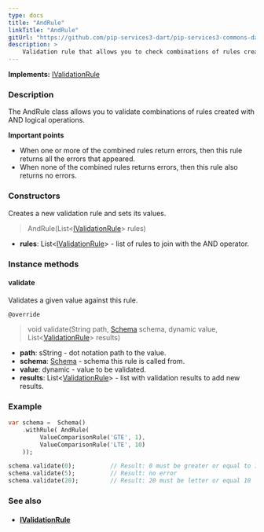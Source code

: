 ```yaml
---
type: docs
title: "AndRule"
linkTitle: "AndRule"
gitUrl: "https://github.com/pip-services3-dart/pip-services3-commons-dart"
description: >
    Validation rule that allows you to check combinations of rules created with AND logical operations.
---
```


**Implements:** [IValidationRule](../ivalidation_rule)

### Description

The AndRule class allows you to validate combinations of rules created with AND logical operations.

**Important points**

-  When one or more of the combined rules return errors, then this rule returns all the errors that appeared.
-  When none of the combined rules returns errors, then this rule also returns no errors.

### Constructors
Creates a new validation rule and sets its values.

> AndRule(List<[IValidationRule](../ivalidation_rule)> rules)

- **rules**: List<[IValidationRule](../ivalidation_rule)> - list of rules to join with the AND operator.

### Instance methods

#### validate
Validates a given value against this rule.

`@override`
> void validate(String path, [Schema](../schema) schema, dynamic value, List<[ValidationRule](../validation_result)> results)

- **path**: sString - dot notation path to the value.
- **schema**: [Schema](../schema) - schema this rule is called from.
- **value**: dynamic - value to be validated.
- **results**: List<[ValidationRule](../validation_result)> - list with validation results to add new results.

### Example
```dart
var schema =  Schema()
    .withRule( AndRule(
         ValueComparisonRule('GTE', 1),
         ValueComparisonRule('LTE', 10)
    ));

schema.validate(0);          // Result: 0 must be greater or equal to 1
schema.validate(5);          // Result: no error
schema.validate(20);         // Result: 20 must be letter or equal 10

```

### See also
- #### [IValidationRule](../ivalidation_rule)
